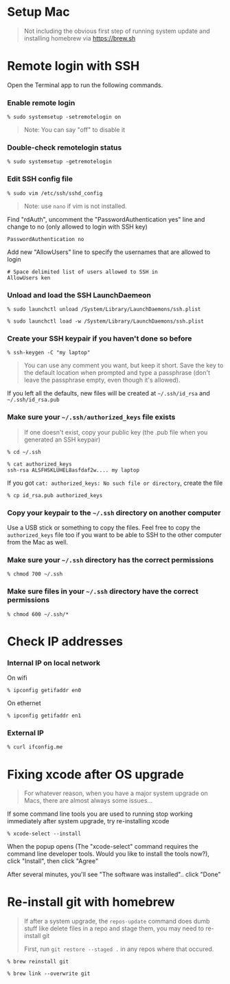 Setup Mac
=========

> Not including the obvious first step of running system update and installing
> homebrew via <https://brew.sh>

# Remote login with SSH

Open the Terminal app to run the following commands.

### Enable remote login

```
% sudo systemsetup -setremotelogin on
```

> Note: You can say "off" to disable it

### Double-check remotelogin status

```
% sudo systemsetup -getremotelogin
```

### Edit SSH config file

```
% sudo vim /etc/ssh/sshd_config
```

> Note: use `nano` if vim is not installed.

Find "rdAuth", uncomment the "PasswordAuthentication yes" line and change to no
(only allowed to login with SSH key)

```
PasswordAuthentication no
```

Add new "AllowUsers" line to specify the usernames that are allowed to login

```
# Space delimited list of users allowed to SSH in
AllowUsers ken
```

### Unload and load the SSH LaunchDaemeon

```
% sudo launchctl unload /System/Library/LaunchDaemons/ssh.plist

% sudo launchctl load -w /System/Library/LaunchDaemons/ssh.plist
```

### Create your SSH keypair if you haven't done so before

```
% ssh-keygen -C "my laptop"
```

> You can use any comment you want, but keep it short. Save the key to the
> default location when prompted and type a passphrase (don't leave the
> passphrase empty, even though it's allowed).

If you left all the defaults, new files will be created at `~/.ssh/id_rsa` and
`~/.ssh/id_rsa.pub`

### Make sure your `~/.ssh/authorized_keys` file exists

> If one doesn't exist, copy your public key (the .pub file when you generated
> an SSH keypair)

```
% cd ~/.ssh

% cat authorized_keys
ssh-rsa ALSFHSKLUHEL8asfdaf2w.... my laptop
```

If you got `cat: authorized_keys: No such file or directory`, create the file

```
% cp id_rsa.pub authorized_keys
```

### Copy your keypair to the `~/.ssh` directory on another computer

Use a USB stick or something to copy the files. Feel free to copy the
`authorized_keys` file too if you want to be able to SSH to the other computer
from the Mac as well.

### Make sure your `~/.ssh` directory has the correct permissions

```
% chmod 700 ~/.ssh
```

### Make sure files in your `~/.ssh` directory have the correct permissions

```
% chmod 600 ~/.ssh/*
```

# Check IP addresses

### Internal IP on local network

On wifi

```
% ipconfig getifaddr en0
```

On ethernet

```
% ipconfig getifaddr en1
```

### External IP

```
% curl ifconfig.me
```

# Fixing xcode after OS upgrade

> For whatever reason, when you have a major system upgrade on Macs, there are
> almost always some issues...

If some command line tools you are used to running stop working immediately
after system upgrade, try re-installing xcode

```
% xcode-select --install
```

When the popup opens (The "xcode-select" command requires the
command line developer tools. Would you like to install the tools now?), click
"Install", then click "Agree"

After several minutes, you'll see "The software was installed".. click "Done"

# Re-install git with homebrew

> If after a system upgrade, the `repos-update` command does dumb stuff like
> delete files in a repo and stage them, you may need to re-install git
>
> First, run `git restore --staged .` in any repos where that occured.

```
% brew reinstall git

% brew link --overwrite git
```
